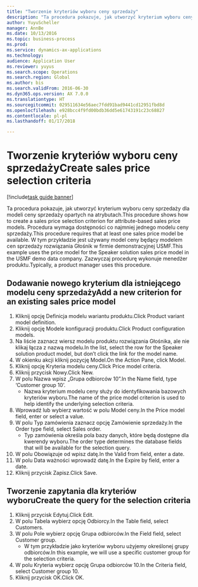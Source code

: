 ```yaml
--- 
title: "Tworzenie kryteriów wyboru ceny sprzedaży"
description: "Ta procedura pokazuje, jak utworzyć kryterium wyboru ceny sprzedaży dla modeli ceny sprzedaży opartych na atrybutach."
author: YuyuScheller
manager: AnnBe
ms.date: 10/13/2016
ms.topic: business-process
ms.prod: 
ms.service: dynamics-ax-applications
ms.technology: 
audience: Application User
ms.reviewer: yuyus
ms.search.scope: Operations
ms.search.region: Global
ms.author: bis
ms.search.validFrom: 2016-06-30
ms.dyn365.ops.version: AX 7.0.0
ms.translationtype: HT
ms.sourcegitcommit: 029511634e56aec7fdd91bad9441cd12951fbd8d
ms.openlocfilehash: e928bcc4f9fd00bdb36dd5e61743191c23c68827
ms.contentlocale: pl-pl
ms.lasthandoff: 01/17/2018

---
```

# <a name="create-sales-price-selection-criteria"></a><span data-ttu-id="33995-103">Tworzenie kryteriów wyboru ceny sprzedaży</span><span class="sxs-lookup"><span data-stu-id="33995-103">Create sales price selection criteria</span></span>

[!include[task guide banner](../../includes/task-guide-banner.md)]

<span data-ttu-id="33995-104">Ta procedura pokazuje, jak utworzyć kryterium wyboru ceny sprzedaży dla modeli ceny sprzedaży opartych na atrybutach.</span><span class="sxs-lookup"><span data-stu-id="33995-104">This procedure shows how to create a sales price selection criterion for attribute-based sales price models.</span></span> <span data-ttu-id="33995-105">Procedura wymaga dostępności co najmniej jednego modelu ceny sprzedaży.</span><span class="sxs-lookup"><span data-stu-id="33995-105">This procedure requires that at least one sales price model be available.</span></span> <span data-ttu-id="33995-106">W tym przykładzie jest używany model ceny będący modelem cen sprzedaży rozwiązania Głośnik w firmie demonstracyjnej USMF.</span><span class="sxs-lookup"><span data-stu-id="33995-106">This example uses the price model for the Speaker solution sales price model in the USMF demo data company.</span></span> <span data-ttu-id="33995-107">Zazwyczaj procedurę wykonuje menedżer produktu.</span><span class="sxs-lookup"><span data-stu-id="33995-107">Typically, a product manager uses this procedure.</span></span>


## <a name="add-a-new-criterion-for-an-existing-sales-price-model"></a><span data-ttu-id="33995-108">Dodawanie nowego kryterium dla istniejącego modelu ceny sprzedaży</span><span class="sxs-lookup"><span data-stu-id="33995-108">Add a new criterion for an existing sales price model</span></span>
1. <span data-ttu-id="33995-109">Kliknij opcję Definicja modelu wariantu produktu.</span><span class="sxs-lookup"><span data-stu-id="33995-109">Click Product variant model definition.</span></span>
2. <span data-ttu-id="33995-110">Kliknij opcję Modele konfiguracji produktu.</span><span class="sxs-lookup"><span data-stu-id="33995-110">Click Product configuration models.</span></span>
3. <span data-ttu-id="33995-111">Na liście zaznacz wiersz modelu produktu rozwiązania Głośnika, ale nie klikaj łącza z nazwą modelu.</span><span class="sxs-lookup"><span data-stu-id="33995-111">In the list, select the row for the Speaker solution product model, but don’t click the link for the model name.</span></span>
4. <span data-ttu-id="33995-112">W okienku akcji kliknij pozycję Model.</span><span class="sxs-lookup"><span data-stu-id="33995-112">On the Action Pane, click Model.</span></span>
5. <span data-ttu-id="33995-113">Kliknij opcję Kryteria modelu ceny.</span><span class="sxs-lookup"><span data-stu-id="33995-113">Click Price model criteria.</span></span>
6. <span data-ttu-id="33995-114">Kliknij przycisk Nowy.</span><span class="sxs-lookup"><span data-stu-id="33995-114">Click New.</span></span>
7. <span data-ttu-id="33995-115">W polu Nazwa wpisz „Grupa odbiorców 10”.</span><span class="sxs-lookup"><span data-stu-id="33995-115">In the Name field, type ‘Customer group 10’.</span></span>
    * <span data-ttu-id="33995-116">Nazwa kryterium modelu ceny służy do identyfikowania bazowych kryteriów wyboru.</span><span class="sxs-lookup"><span data-stu-id="33995-116">The name of the price model criterion is used to help identify the underlying selection criteria.</span></span>  
8. <span data-ttu-id="33995-117">Wprowadź lub wybierz wartość w polu Model ceny.</span><span class="sxs-lookup"><span data-stu-id="33995-117">In the Price model field, enter or select a value.</span></span>
9. <span data-ttu-id="33995-118">W polu Typ zamówienia zaznacz opcję Zamówienie sprzedaży.</span><span class="sxs-lookup"><span data-stu-id="33995-118">In the Order type field, select Sales order.</span></span>
    * <span data-ttu-id="33995-119">Typ zamówienia określa pola bazy danych, które będą dostępne dla kwerendy wyboru.</span><span class="sxs-lookup"><span data-stu-id="33995-119">The order type determines the database fields that will be available for the selection query.</span></span>  
10. <span data-ttu-id="33995-120">W polu Obowiązuje od wpisz datę.</span><span class="sxs-lookup"><span data-stu-id="33995-120">In the Valid from field, enter a date.</span></span>
11. <span data-ttu-id="33995-121">W polu Data ważności wprowadź datę.</span><span class="sxs-lookup"><span data-stu-id="33995-121">In the Expire by field, enter a date.</span></span>
12. <span data-ttu-id="33995-122">Kliknij przycisk Zapisz.</span><span class="sxs-lookup"><span data-stu-id="33995-122">Click Save.</span></span>

## <a name="create-the-query-for-the-selection-criteria"></a><span data-ttu-id="33995-123">Tworzenie zapytania dla kryteriów wyboru</span><span class="sxs-lookup"><span data-stu-id="33995-123">Create the query for the selection criteria</span></span>
1. <span data-ttu-id="33995-124">Kliknij przycisk Edytuj.</span><span class="sxs-lookup"><span data-stu-id="33995-124">Click Edit.</span></span>
2. <span data-ttu-id="33995-125">W polu Tabela wybierz opcję Odbiorcy.</span><span class="sxs-lookup"><span data-stu-id="33995-125">In the Table field, select Customers.</span></span> 
3. <span data-ttu-id="33995-126">W polu Pole wybierz opcję Grupa odbiorców.</span><span class="sxs-lookup"><span data-stu-id="33995-126">In the Field field, select Customer group.</span></span>
    * <span data-ttu-id="33995-127">W tym przykładzie jako kryteriów wyboru użyjemy określonej grupy odbiorców.</span><span class="sxs-lookup"><span data-stu-id="33995-127">In this example, we will use a specific customer group for the selection criteria.</span></span>  
4. <span data-ttu-id="33995-128">W polu Kryteria wybierz opcję Grupa odbiorców 10.</span><span class="sxs-lookup"><span data-stu-id="33995-128">In the Criteria field, select Customer group 10.</span></span> 
5. <span data-ttu-id="33995-129">Kliknij przycisk OK.</span><span class="sxs-lookup"><span data-stu-id="33995-129">Click OK.</span></span>


